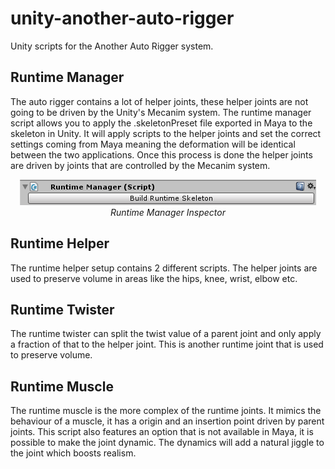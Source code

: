 # unity-another-auto-rigger
Unity scripts for the Another Auto Rigger system.

## Runtime Manager
The auto rigger contains a lot of helper joints, these helper joints are not going to be driven by the Unity's Mecanim system. The runtime manager script allows you to apply the .skeletonPreset file exported in Maya to the skeleton in Unity. It will apply scripts to the helper joints and set the correct settings coming from Maya meaning the deformation will be identical between the two applications. Once this process is done the helper joints are driven by joints that are controlled by the Mecanim system.

<p align="center">
<img src="Examples/runtimeManagerInspector.png" alt="Runtime Manager Inspector">
<i>Runtime Manager Inspector</i>
</p>


## Runtime Helper
The runtime helper setup contains 2 different scripts. The helper joints are used to preserve volume in areas like the hips, knee, wrist, elbow etc.

## Runtime Twister
The runtime twister can split the twist value of a parent joint and only apply a fraction of that to the helper joint. This is another runtime joint that is used to preserve volume.

## Runtime Muscle
The runtime muscle is the more complex of the runtime joints. It mimics the behaviour of a muscle, it has a origin and an insertion point driven by parent joints. This script also features an option that is not available in Maya, it is possible to make the joint dynamic. The dynamics will add a natural jiggle to the joint which boosts realism.